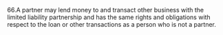 66.A partner may lend money to and transact other business with the limited liability partnership and has the same rights and obligations with respect to the loan or other transactions as a person who is not a partner.
